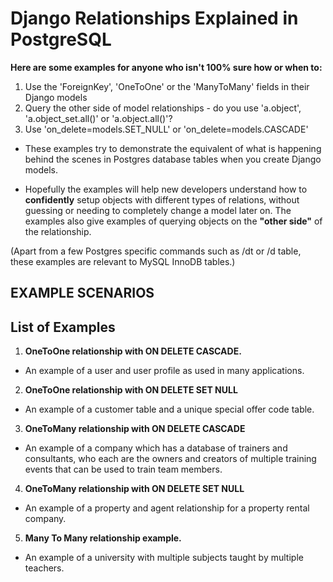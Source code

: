 # Django Relationships Explained in PostgreSQL

**Here are some examples for anyone who isn't 100% sure how or when to:**
1. Use the 'ForeignKey', 'OneToOne' or the 'ManyToMany' fields in their Django models
2. Query the other side of model relationships - do you use 'a.object', 'a.object_set.all()' or 'a.object.all()'?
3. Use 'on_delete=models.SET_NULL' or 'on_delete=models.CASCADE'

- These examples try to demonstrate the equivalent of what is happening behind the scenes in Postgres database tables when you create Django models. 

- Hopefully the examples will help new developers understand how to **confidently** setup objects with different types of relations, without guessing or needing to completely change a model later on. The examples also give examples of querying objects on the **"other side"** of the relationship.

(Apart from a few Postgres specific commands such as /dt or /d table, these examples are relevant to MySQL InnoDB tables.)

## EXAMPLE SCENARIOS

## List of Examples

1. **OneToOne relationship with ON DELETE CASCADE.**
- An example of a user and user profile as used in many applications.

2. **OneToOne relationship with ON DELETE SET NULL**
- An example of a customer table and a unique special offer code table. 

3. **OneToMany relationship with ON DELETE CASCADE**
- An example of a company which has a database of trainers and consultants, who each are the owners and creators of multiple training events that can be used to train team members.

4. **OneToMany relationship with ON DELETE SET NULL**
- An example of a property and agent relationship for a property rental company.

5. **Many To Many relationship example.**
- An example of a university with multiple subjects taught by multiple teachers.


